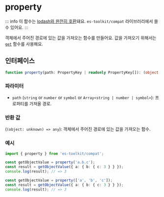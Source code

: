 # property

::: info
이 함수는 [lodash와 완전히 호환](../../../compatibility.md)돼요. `es-toolkit/compat` 라이브러리에서 쓸 수 있어요.
:::

객체에서 주어진 경로에 있는 값을 가져오는 함수를 만들어요. 값을 가져오기 위해서는 [`get`](./get.md) 함수를 사용해요.

## 인터페이스

```typescript
function property(path: PropertyKey | readonly PropertyKey[]): (object: unknown) => any
```

### 파라미터

 - `path` (`string` or `number` or `symbol` or `Array<string | number | symbol>`): 프로퍼티를 가져올 경로.

### 반환 값

(`(object: unknown) => any`): 객체에서 주어진 경로에 있는 값을 가져오는 함수.

### 예시

```typescript
import { property } from 'es-toolkit/compat';

const getObjectValue = property('a.b.c');
const result = getObjectValue({ a: { b: { c: 3 } } });
console.log(result); // => 3

const getObjectValue = property(['a', 'b', 'c']);
const result = getObjectValue({ a: { b: { c: 3 } } });
console.log(result); // => 3
```